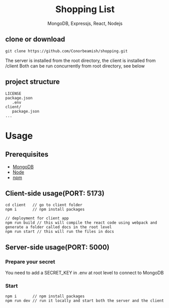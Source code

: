 <h1 align="center">
Shopping List
</h1>
<p align="center">
MongoDB, Expressjs, React, Nodejs
</p>

## clone or download
```terminal
git clone https://github.com/Conorbeamish/shopping.git
```

The server is installed from the root directory, the client is installed from /client 
Both can be run concurrently from root directory, see below

## project structure
```terminal
LICENSE
package.json
   .env 
client/
   package.json
...
```

# Usage

## Prerequisites
- [MongoDB](https://www.mongodb.com/)
- [Node](https://nodejs.org/en/download/) 
- [npm](https://nodejs.org/en/download/package-manager/)


## Client-side usage(PORT: 5173)
```terminal
cd client   // go to client folder
npm i       // npm install packages

// deployment for client app
npm run build // this will compile the react code using webpack and generate a folder called docs in the root level
npm run start // this will run the files in docs
```

## Server-side usage(PORT: 5000)

### Prepare your secret

You need to add a SECRET_KEY in .env at root level to connect to MongoDB

### Start

```terminal
npm i       // npm install packages
npm run dev // run it locally and start both the server and the client     
```